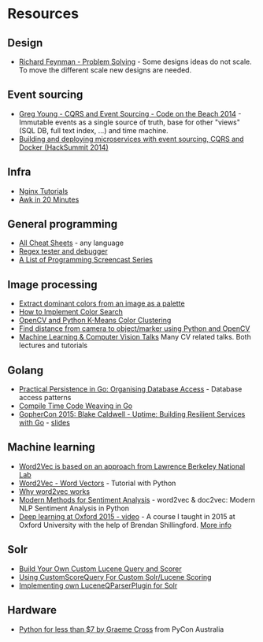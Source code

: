 # Resources

## Design

* [Richard Feynman - Problem Solving](https://www.youtube.com/watch?v=kRuSQJlHV6s) - Some designs ideas do not scale. To move the different scale new designs are needed.

## Event sourcing

* [Greg Young - CQRS and Event Sourcing - Code on the Beach 2014](https://www.youtube.com/watch?v=JHGkaShoyNs) - Immutable events as a single source of truth, base for other "views" (SQL DB, full text index, ...) and time machine.
* [Building and deploying microservices with event sourcing, CQRS and Docker (HackSummit 2014)](http://www.slideshare.net/chris.e.richardson/building-and-deploying-microservices-with-event-sourcing-cqrs-and-docker-hacksummit-2014)

## Infra

* [Nginx Tutorials](http://openresty.org/download/agentzh-nginx-tutorials-en.html)
* [Awk in 20 Minutes](http://ferd.ca/awk-in-20-minutes.html)

## General programming

* [All Cheat Sheets](http://overapi.com/) - any language
* [Regex tester and debugger](https://regex101.com/)
* [A List of Programming Screencast Series](http://devblog.avdi.org/2013/06/21/a-list-of-programming-screencast-series/)

## Image processing

* [Extract dominant colors from an image as a palette](https://github.com/jyotiska/colorweave/)
* [How to Implement Color Search](https://medium.com/jotform-form-builder/how-to-implement-color-search-96698bb5c659)
* [OpenCV and Python K-Means Color Clustering](http://www.pyimagesearch.com/2014/05/26/opencv-python-k-means-color-clustering/)
* [Find distance from camera to object/marker using Python and OpenCV](http://www.pyimagesearch.com/2015/01/19/find-distance-camera-objectmarker-using-python-opencv/)
* [Machine Learning & Computer Vision Talks](http://www.computervisiontalks.com/) Many CV related talks. Both lectures and tutorials

## Golang

* [Practical Persistence in Go: Organising Database Access](http://www.alexedwards.net/blog/organising-database-access) - Database access patterns
* [Compile Time Code Weaving in Go](https://deferpanic.com/blog/compile-time-code-weaving-in-go/)
* [GopherCon 2015: Blake Caldwell - Uptime: Building Resilient Services with Go](https://www.youtube.com/watch?v=PyBJQA4clfc) - [slides](https://github.com/gophercon/2015-talks/blob/master/Blake%20Caldwell%20-%20Uptime:%20Building%20Resilient%20Services%20with%20Go/2015-GopherCon-Talk-Uptime.pdf)

## Machine learning

* [Word2Vec is based on an approach from Lawrence Berkeley National Lab](https://www.kaggle.com/c/word2vec-nlp-tutorial/forums/t/12349/word2vec-is-based-on-an-approach-from-lawrence-berkeley-national-lab)
* [Word2Vec - Word Vectors](https://www.kaggle.com/c/word2vec-nlp-tutorial/details/part-2-word-vectors) - Tutorial with Python
* [Why word2vec works](http://andyljones.tumblr.com/post/111299309808/why-word2vec-works)
* [Modern Methods for Sentiment Analysis](http://districtdatalabs.silvrback.com/modern-methods-for-sentiment-analysis) - word2vec & doc2vec: Modern NLP Sentiment Analysis in Python
* [Deep learning at Oxford 2015 - video](https://www.youtube.com/playlist?list=PLE6Wd9FR--EfW8dtjAuPoTuPcqmOV53Fu) - A course I taught in 2015 at Oxford University with the help of Brendan Shillingford. [More info](http://www.cs.ox.ac.uk/teaching/courses/2014-2015/ml/)

## Solr

* [Build Your Own Custom Lucene Query and Scorer](https://dzone.com/articles/build-your-own-custom-lucene)
* [Using CustomScoreQuery For Custom Solr/Lucene Scoring](https://dzone.com/articles/using-customscorequery-custom)
* [Implementing own LuceneQParserPlugin for Solr](https://dzone.com/articles/implementing-own)

## Hardware

* [Python for less than $7 by Graeme Cross](https://www.youtube.com/watch?v=7BGAHFsnDXA) from PyCon Australia
